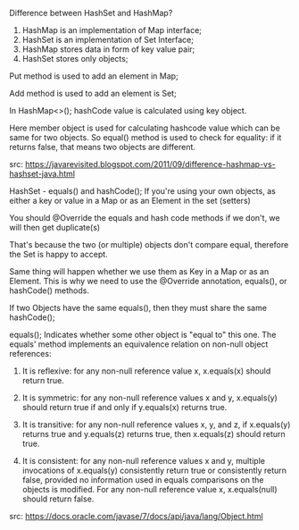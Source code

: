 
Difference between HashSet and HashMap?

1) HashMap is an implementation of Map interface;
2) HashSet is an implementation of Set Interface;
3) HashMap stores data in form of key value pair;
4) HashSet stores only objects;

Put method is used to add an element in Map;

Add method is used to add an element is Set;

In HashMap<>(); hashCode value is calculated using key object.

Here member object is used for calculating hashcode value which can be same for two objects. 
So equal() method is used to check for equality: if it returns false, that means two objects are different.

src: https://javarevisited.blogspot.com/2011/09/difference-hashmap-vs-hashset-java.html

HashSet - equals() and hashCode();
If you're using your own objects, as either a key or value in a Map
or as an Element in the set (setters)

You should @Override the equals and hash code methods
if we don't, we will then get duplicate(s)

That's because the two (or multiple) objects don't compare
equal, therefore the Set is happy to accept.

Same thing will happen whether we use them as Key in a Map
or as an Element. This is why we need to use the @Override annotation,
equals(), or hashCode() methods.

If two Objects have the same equals(), then they must share the same hashCode();

equals();
Indicates whether some other object is "equal to" this one.
The equals' method implements an equivalence relation on non-null object references:

1) It is reflexive: for any non-null reference value x, x.equals(x) should return true.

2) It is symmetric: for any non-null reference values x and y, x.equals(y) 
should return true if and only if y.equals(x) returns true.

3) It is transitive: for any non-null reference values x, y, and z, if x.equals(y) 
returns true and y.equals(z) returns true, then x.equals(z) should return true.

4) It is consistent: for any non-null reference values x and y, 
multiple invocations of x.equals(y) consistently return true or consistently return false, 
provided no information used in equals comparisons on the objects is modified.
For any non-null reference value x, x.equals(null) should return false.

src: https://docs.oracle.com/javase/7/docs/api/java/lang/Object.html
